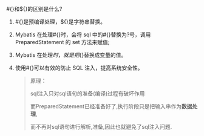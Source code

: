\#{}和${}的区别是什么? 

1. \#{}是预编译处理，${}是字符串替换。

2. Mybatis 在处理#{}时，会将 sql 中的#{}替换为?号，调用 PreparedStatement 的 set 方法来赋值;

3. Mybatis 在处理${}时，就是把${}替换成变量的值。

4. 使用#{}可以有效的防止 SQL 注入，提高系统安全性。 

   > 原理：
   >
   > sql注入只对sql语句的准备(编译)过程有破坏作用
   >
   > 而PreparedStatement已经准备好了,执行阶段只是把输入串作为**数据处理**,
   >
   > 而不再对sql语句进行解析,准备,因此也就避免了sql注入问题.